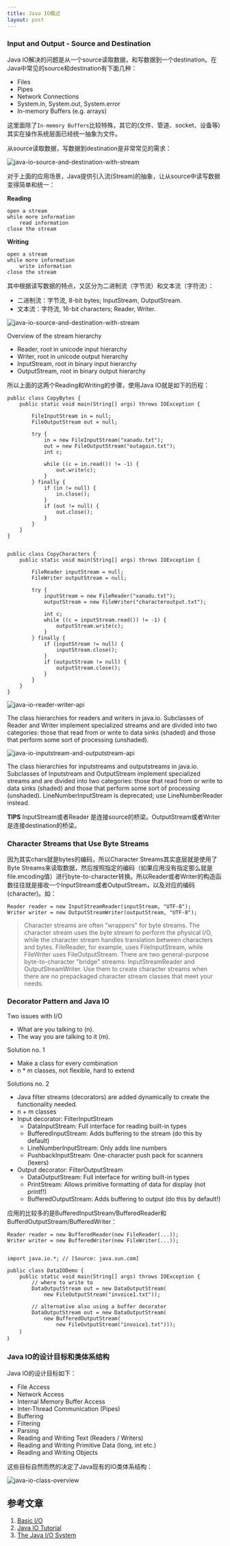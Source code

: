 ```yaml
---
title: Java IO概述
layout: post
---
```


### Input and Output - Source and Destination


Java IO解决的问题是从一个source读取数据，和写数据到一个destination。在Java中常见的source和destination有下面几种：

* Files
* Pipes
* Network Connections
* System.in, System.out, System.error
* In-memory Buffers (e.g. arrays)


这里面除了`In-memory Buffers`比较特殊，其它的(文件、管道、socket、设备等)其实在操作系统层面已经统一抽象为文件。


从source读取数据，写数据到destination是非常常见的需求：

![java-io-source-and-destination-with-stream](/media/images/java-io-source-and-destination.png)


对于上面的应用场景，Java提供引入流(Stream)的抽象，让从source中读写数据变得简单和统一：

**Reading**

	open a stream
	while more information
	    read information
	close the stream


**Writing**

	open a stream
	while more information
	    write information
	close the stream


其中根据读写数据的特点，又区分为二进制流（字节流）和文本流（字符流）：

* 二进制流：字节流, 8-bit bytes; InputStream, OutputStream.
* 文本流：字符流, 16-bit characters; Reader, Writer.

![java-io-source-and-destination-with-stream](/media/images/java-io-source-and-destination-with-stream.png)

Overview of the stream hierarchy

* Reader, root in unicode input hierarchy
* Writer, root in unicode output hierarchy
* InputStream, root in binary input hierarchy
* OutputStream, root in binary output hierarchy

所以上面的这两个Reading和Writing的步骤，使用Java IO就是如下的历程：

	public class CopyBytes {
	    public static void main(String[] args) throws IOException {

	        FileInputStream in = null;
	        FileOutputStream out = null;

	        try {
	            in = new FileInputStream("xanadu.txt");
	            out = new FileOutputStream("outagain.txt");
	            int c;

	            while ((c = in.read()) != -1) {
	                out.write(c);
	            }
	        } finally {
	            if (in != null) {
	                in.close();
	            }
	            if (out != null) {
	                out.close();
	            }
	        }
	    }
	}


	public class CopyCharacters {
	    public static void main(String[] args) throws IOException {

	        FileReader inputStream = null;
	        FileWriter outputStream = null;

	        try {
	            inputStream = new FileReader("xanadu.txt");
	            outputStream = new FileWriter("characteroutput.txt");

	            int c;
	            while ((c = inputStream.read()) != -1) {
	                outputStream.write(c);
	            }
	        } finally {
	            if (inputStream != null) {
	                inputStream.close();
	            }
	            if (outputStream != null) {
	                outputStream.close();
	            }
	        }
	    }
	}


![java-io-reader-writer-api](/media/images/java-io-reader-and-writer.png)

The class hierarchies for readers and writers in java.io. Subclasses of Reader and Writer implement specialized streams and are divided into two categories: those that read from or write to data sinks (shaded) and those that perform some sort of processing (unshaded).

![java-io-inputstream-and-outputstream-api](/media/images/java-io-inputstream-and-outputstream.png)

The class hierarchies for inputstreams and outputstreams in java.io. Subclasses of Inputstream and OutputStream implement specialized streams and are divided into two categories: those that read from or write to data sinks (shaded) and those that perform some sort of processing (unshaded). LineNumberInputStream is deprecated; use LineNumberReader instead.

**TIPS** InputStream或者Reader 是连接source的桥梁。OutputStream或者Writer是连接destination的桥梁。


### Character Streams that Use Byte Streams

因为其实chars就是bytes的编码，所以Character Streams其实底层就是使用了Byte Streams来读取数据，然后按照指定的编码（如果应用没有指定那么就是file.encoding值）进行byte-to-character转换。所以Reader或者Writer的构造函数往往就是接收一个InputStream或者OutputStream，以及对应的编码(character)。如：

	Reader reader = new InputStreamReader(inputStream, "UTF-8");
	Writer writer = new OutputStreamWriter(outputStream, "UTF-8");


> Character streams are often "wrappers" for byte streams. The character stream uses the byte stream to perform the physical I/O, while the character stream handles translation between characters and bytes. FileReader, for example, uses FileInputStream, while FileWriter uses FileOutputStream.
> There are two general-purpose byte-to-character "bridge" streams: InputStreamReader and OutputStreamWriter. Use them to create character streams when there are no prepackaged character stream classes that meet your needs. 


### Decorator Pattern and Java IO

Two issues with I/O

* What are you talking to (n).
* The way you are talking to it (m).

Solution no. 1

* Make a class for every combination 
* n * m classes, not flexible, hard to extend

Solutions no. 2

* Java filter streams (decorators) are added dynamically to create the 
functionality needed.
* n + m classes
* Input decorator: FilterInputStream
	* DataInputStream: Full interface for reading built-in types 
	* BufferedInputStream: Adds buffering to the stream (do this by default)
	* LineNumberInputStream: Only adds line numbers
	* PushbackInputStream: One-character push pack for scanners (lexers)
* Output decorator: FilterOutputStream
	* DataOutputStream: Full interface for writing built-in types
	* PrintStream: Allows primitive formatting of data for display (not printf!)
	* BufferedOutputStream: Adds buffering to output (do this by default!)


应用的比较多的是BufferedInputStream/BufferedReader和BufferdOutputStream/BufferedWriter：

	Reader reader = new BufferedReader(new FileReader(...));
	Writer writer = new BufferedWriter(new FileWriter(...));


    import java.io.*; // [Source: java.sun.com]

	public class DataIODemo {
		public static void main(String[] args) throws IOException {
			// where to write to
			DataOutputStream out = new DataOutputStream(
				new FileOutputStream("invoice1.txt"));

			// alternative also using a buffer decorator
			DataOutputStream out = new DataOutputStream(
				new BufferedOutputStream(
					new FileOutputStream("invoice1.txt")));
		｝
	｝


### Java IO的设计目标和类体系结构

Java IO的设计目标如下：

* File Access
* Network Access
* Internal Memory Buffer Access
* Inter-Thread Communication (Pipes)
* Buffering
* Filtering
* Parsing
* Reading and Writing Text (Readers / Writers)
* Reading and Writing Primitive Data (long, int etc.)
* Reading and Writing Objects

这些目标自然而然的决定了Java现有的IO类体系结构：

![java-io-class-overview](/media/images/java-io-class-overview.png)


参考文章
--------

1. [Basic I/O](http://docs.oracle.com/javase/tutorial/essential/io/)
2. [Java IO Tutorial](http://tutorials.jenkov.com/java-io/index.html)
3. [The Java I/O System](http://people.cs.aau.dk/~torp/Teaching/E03/OOP/handouts/io.pdf)
